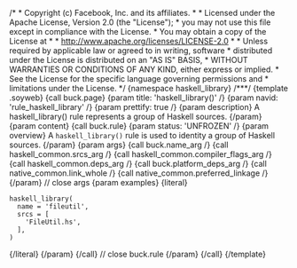 /\* \* Copyright (c) Facebook, Inc. and its affiliates. \* \* Licensed
under the Apache License, Version 2.0 (the \"License\"); \* you may not
use this file except in compliance with the License. \* You may obtain a
copy of the License at \* \* http://www.apache.org/licenses/LICENSE-2.0
\* \* Unless required by applicable law or agreed to in writing,
software \* distributed under the License is distributed on an \"AS IS\"
BASIS, \* WITHOUT WARRANTIES OR CONDITIONS OF ANY KIND, either express
or implied. \* See the License for the specific language governing
permissions and \* limitations under the License. \*/ {namespace
haskell_library} /\*\*\*/ {template .soyweb} {call buck.page} {param
title: \'haskell_library()\' /} {param navid: \'rule_haskell_library\'
/} {param prettify: true /} {param description} A haskell_library() rule
represents a group of Haskell sources. {/param} {param content} {call
buck.rule} {param status: \'UNFROZEN\' /} {param overview} A
`haskell_library()` rule is used to identity a group of Haskell sources.
{/param} {param args} {call buck.name_arg /} {call
haskell_common.srcs_arg /} {call haskell_common.compiler_flags_arg /}
{call haskell_common.deps_arg /} {call buck.platform_deps_arg /} {call
native_common.link_whole /} {call native_common.preferred_linkage /}
{/param} // close args {param examples} {literal}

``` {.prettyprint .lang-py}
haskell_library(
  name = 'fileutil',
  srcs = [
    'FileUtil.hs',
  ],
)
```

{/literal} {/param} {/call} // close buck.rule {/param} {/call}
{/template}
